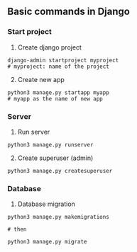 ## Basic commands in Django
### Start project
1) Create django project
```Shell
django-admin startproject myproject
# myproject: name of the project
```
2) Create new app
```Shell
python3 manage.py startapp myapp 
# myapp as the name of new app
```
### Server
1) Run server
```Shell
python3 manage.py runserver
```
2) Create superuser (admin)
```Shell
python3 manage.py createsuperuser
```
### Database
1) Database migration
```Shell
python3 manage.py makemigrations

# then

python3 manage.py migrate
```
